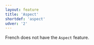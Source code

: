 ```yaml
---
layout: feature
title: 'Aspect'
shortdef: 'aspect'
udver: '2'
---
```


French does not have the `Aspect` feature.
